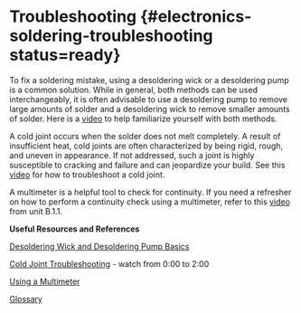 # Troubleshooting {#electronics-soldering-troubleshooting status=ready}

To fix a soldering mistake, using a desoldering wick or a desoldering pump is a common solution. While in general, both methods can be used interchangeably, it is often advisable to use a desoldering pump to remove large amounts of solder and a desoldering wick to remove smaller amounts of solder. Here is a [video](https://www.youtube.com/watch?v=bG7yW9FigJA) to help familiarize yourself with both methods.
 
A cold joint occurs when the solder does not melt completely. A result of insufficient heat, cold joints are often characterized by being rigid, rough, and uneven in appearance. If not addressed, such a joint is highly susceptible to cracking and failure and can jeopardize your build. See this [video](https://www.youtube.com/watch?v=VLubdi6aC3g) for how to troubleshoot a cold joint. 

A multimeter is a helpful tool to check for continuity. If you need a refresher on how to perform a continuity check using a multimeter, refer to this [video](https://www.youtube.com/watch?v=TdUK6RPdIrA) from unit B.1.1.

**Useful Resources and References**

[Desoldering Wick and Desoldering Pump Basics](https://www.youtube.com/watch?v=bG7yW9FigJA)

[Cold Joint Troubleshooting](https://www.youtube.com/watch?v=VLubdi6aC3g)  - watch from 0:00 to 2:00

[Using a Multimeter](https://www.youtube.com/watch?v=TdUK6RPdIrA)

[Glossary](https://docs.google.com/document/d/1LJzESfH8VnLDAitNTwwa-iDZs-zY-KM2v1EuWFoLz6A/edit?usp=sharing)
